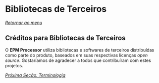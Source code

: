# Bibliotecas de Terceiros

*[Retornar ao menu](menu.md)*

## Créditos para Bibliotecas de Terceiros

O **EPM Processor** utiliza bibliotecas e softwares de terceiros distribuídas como parte do produto, baseados em suas respectivas licenças *open source*. Gostaríamos de agradecer a todos que contribuíram com estes projetos.

*[Próxima Seção: Terminologia](EPMProcessorTerminologia.md)*
